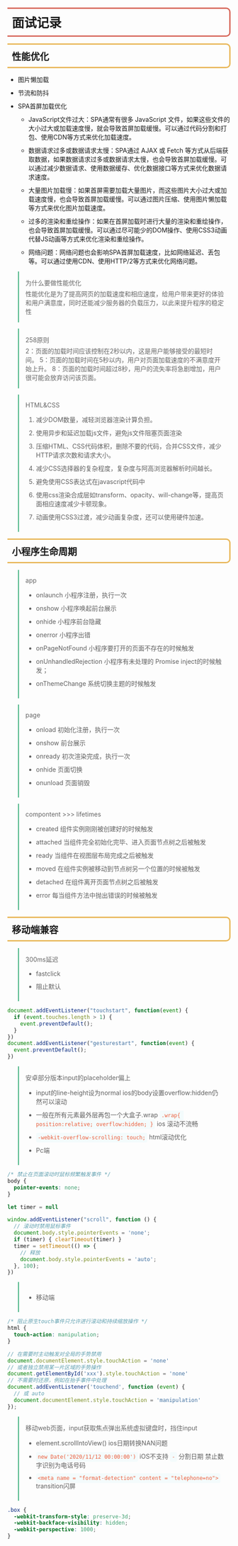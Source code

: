 # 面试记录

## 性能优化

- 图片懒加载
- 节流和防抖
- SPA首屏加载优化
  - JavaScript文件过大：SPA通常有很多 JavaScript 文件，如果这些文件的大小过大或加载速度慢，就会导致首屏加载缓慢。可以通过代码分割和打包、使用CDN等方式来优化加载速度。
  - 数据请求过多或数据请求太慢：SPA通过 AJAX 或 Fetch 等方式从后端获取数据，如果数据请求过多或数据请求太慢，也会导致首屏加载缓慢。可以通过减少数据请求、使用数据缓存、优化数据接口等方式来优化数据请求速度。
  - 大量图片加载慢：如果首屏需要加载大量图片，而这些图片大小过大或加载速度慢，也会导致首屏加载缓慢。可以通过图片压缩、使用图片懒加载等方式来优化图片加载速度。
  - 过多的渲染和重绘操作：如果在首屏加载时进行大量的渲染和重绘操作，也会导致首屏加载缓慢。可以通过尽可能少的DOM操作、使用CSS3动画代替JS动画等方式来优化渲染和重绘操作。
  - 网络问题：网络问题也会影响SPA首屏加载速度，比如网络延迟、丢包等。可以通过使用CDN、使用HTTP/2等方式来优化网络问题。

> 为什么要做性能优化
>
> 性能优化是为了提高网页的加载速度和相应速度，给用户带来更好的体验和用户满意度，同时还能减少服务器的负载压力，以此来提升程序的稳定性

> 258原则
>
> 2：页面的加载时间应该控制在2秒以内，这是用户能够接受的最短时间。
> 5：页面的加载时间在5秒以内，用户对页面加载速度的不满意度开始上升。
> 8：页面的加载时间超过8秒，用户的流失率将急剧增加，用户很可能会放弃访问该页面。

> HTML&CSS
>
> 1. 减少DOM数量，减轻浏览器渲染计算负担。
> 2. 使用异步和延迟加载js文件，避免js文件阻塞页面渲染
> 3. 压缩HTML、CSS代码体积，删除不要的代码，合并CSS文件，减少HTTP请求次数和请求大小。
> 4. 减少CSS选择器的复杂程度，复杂度与阿高浏览器解析时间越长。
> 5. 避免使用CSS表达式在javascript代码中
> 6. 使用css渲染合成层如transform、opacity、will-change等，提高页面相应速度减少卡顿现象。
> 7. 动画使用CSS3过渡，减少动画复杂度，还可以使用硬件加速。

## 小程序生命周期

> app
>
> - onlaunch 小程序注册，执行一次
> - onshow 小程序唤起前台展示
> - onhide 小程序前台隐藏
> - onerror 小程序出错
> - onPageNotFound 小程序要打开的页面不存在的时候触发
> - onUnhandledRejection 小程序有未处理的 Promise inject的时候触发；
> - onThemeChange 系统切换主题的时候触发

> page
>
> - onload 初始化注册，执行一次
> - onshow 前台展示
> - onready 初次渲染完成，执行一次
> - onhide 页面切换
> - onunload 页面销毁

> compontent >>> lifetimes
>
> - created 组件实例刚刚被创建好的时候触发
> - attached 当组件完全初始化完毕、进入页面节点树之后被触发
> - ready 当组件在视图层布局完成之后被触发
> - moved 在组件实例被移动到节点树另一个位置的时候被触发
> - detached 在组件离开页面节点树之后被触发
> - error 每当组件方法中抛出错误的时候被触发

## 移动端兼容

> 300ms延迟
>   - fastclick
>   - 阻止默认
  ```js
  document.addEventListener("touchstart", function(event) {
    if (event.touches.length > 1) {
      event.preventDefault();
    }
  })
  document.addEventListener("gesturestart", function(event) {
    event.preventDefault();
  })
  ```
> 安卓部分版本input的placeholder偏上
>   - input的line-height设为normal
> ios的body设置overflow:hidden仍然可以滚动
>   - 一般在所有元素最外层再包一个大盒子.wrap `.wrap{ position:relative; overflow:hidden; }`
> ios 滚动不流畅
>   - `-webkit-overflow-scrolling: touch;`
> html滚动优化
>  - Pc端
  ```css
  /* 禁止在页面滚动时鼠标频繁触发事件 */
  body {
    pointer-events: none;
  }
  ```
  ```javascript
  let timer = null

  window.addEventListener("scroll", function () {
    // 滚动时禁用鼠标事件
    document.body.style.pointerEvents = 'none';
    if (timer) { clearTimeout(timer) }
    timer = setTimeout(() => {
      // 释放
      document.body.style.pointerEvents = 'auto';
    }, 100);
  })
  ```
> - 移动端
  ```css
  /* 阻止原生touch事件只允许进行滚动和持续缩放操作 */
  html {
    touch-action: manipulation;
  }
  ```
  ```js
  // 在需要时主动触发对全局的手势禁用
  document.documentElement.style.touchAction = 'none'
  // 或者独立禁用某一片区域的手势操作
  document.getElementById('xxx').style.touchAction = 'none'
  // 不需要时还原，例如在抬手事件中处理
  document.addEventListener('touchend', function (event) {
    // 或 auto
    document.documentElement.style.touchAction = 'manipulation'
  });
  ```
> 移动web页面，input获取焦点弹出系统虚拟键盘时，挡住input
>   - element.scrollIntoView()
> ios日期转换NAN问题
>   - `new Date('2020/11/12 00:00:00')` iOS不支持 `-` 分割日期
> 禁止数字识别为电话号码
>   - `<meta name = "format-detection" content = "telephone=no">`
> transition闪屏
  ```css
  .box {
    -webkit-transform-style: preserve-3d;
    -webkit-backface-visibility: hidden;
    -webkit-perspective: 1000;
  }
  ```


<style lang="css">
  html { width: 100vw; }
  h1,h2,h3 {margin: 15px 0;border: 3px solid;border-left: none;border-radius: 0 10px 10px 0;padding: 10px;}
  h1 { border-color: #D7685B; }
  h2 { border-color: #E9B85B; }
  h3 { border-color: #72B95A; }
  p {margin: 5px 0;color: #666;}
  li {margin: 10px 0;}
  :not(pre):not(.hljs) > code{background-color: #F4FBFC;border-radius: 4px;color: #EC5E3C;padding: 4px;}
  blockquote{border-color: #3cae7c;padding: 10px 15px;border-radius: 0 5px 5px 0;}
  img {max-width: 420px;padding: 10px;border: 1px solid #fff;border-radius: 5px;user-select: none;-webkit-user-drag: none;transition: 500ms;margin: 0 auto;display: block;}
  img:hover {box-shadow: 0 7px 12px #ddd;border-color: #eee;}
</style>